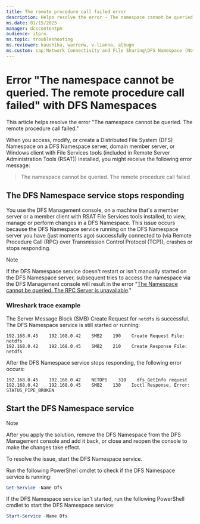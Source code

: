 ```yaml
---
title: The remote procedure call failed error
description: Helps resolve the error - The namespace cannot be queried. The remote procedure call failed.
ms.date: 01/15/2025
manager: dcscontentpm
audience: itpro
ms.topic: troubleshooting
ms.reviewer: kaushika, warrenw, v-lianna, albugn
ms.custom: sap:Network Connectivity and File Sharing\DFS Namespace (Not Replication), csstroubleshoot
---
```

# Error "The namespace cannot be queried. The remote procedure call failed" with DFS Namespaces

This article helps resolve the error "The namespace cannot be queried. The remote procedure call failed."

When you access, modify, or create a Distributed File System (DFS) Namespace on a DFS Namespace server, domain member server, or Windows client with File Services tools (included in Remote Server Administration Tools (RSAT)) installed, you might receive the following error message:

> The namespace cannot be queried. The remote procedure call failed

## The DFS Namespace service stops responding

You use the DFS Management console, on a machine that's a member server or a member client with RSAT File Services tools installed, to view, manage or perform changes in a DFS Namespace. This issue occurs because the DFS Namespace service running on the DFS Namespace server you have (just moments ago) successfully connected to (via Remote Procedure Call (RPC) over Transmission Control Protocol (TCP)), crashes or stops responding.

> [!NOTE]
> If the DFS Namespace service doesn't restart or isn't manually started on the DFS Namespace server, subsequent tries to access the namespace via the DFS Management console will result in the error "[The Namespace cannot be queried. The RPC Server is unavailable](namespace-not-queried-rpc-server-unavailable.md)."

### Wireshark trace example

The Server Message Block (SMB) Create Request for `netdfs` is successful. The DFS Namespace service is still started or running:

```output
192.168.0.45    192.168.0.42    SMB2    190    Create Request File: netdfs
192.168.0.42    192.168.0.45    SMB2    210    Create Response File: netdfs
```

After the DFS Namespace service stops responding, the following error occurs:

```output
192.168.0.45    192.168.0.42    NETDFS    310    dfs_GetInfo request
192.168.0.42    192.168.0.45    SMB2    130    Ioctl Response, Error: STATUS_PIPE_BROKEN
```

## Start the DFS Namespace service

> [!NOTE]
> After you apply the solution, remove the DFS Namespace from the DFS Management console and add it back, or close and reopen the console to make the changes take effect.

To resolve the issue, start the DFS Namespace service.

Run the following PowerShell cmdlet to check if the DFS Namespace service is running:

```powershell
Get-Service -Name Dfs
```

If the DFS Namespace service isn't started, run the following PowerShell cmdlet to start the DFS Namespace service:

```powershell
Start-Service -Name Dfs
```
